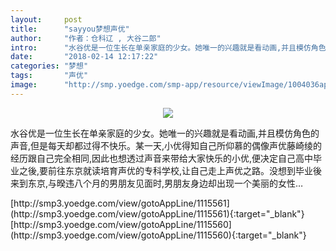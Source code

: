 ```yaml
---
layout:     post
title:      "sayyou梦想声优"
author:     "作者：仓科辽 , 大谷二郎"
intro:      "水谷优是一位生长在单亲家庭的少女。她唯一的兴趣就是看动画,并且模仿角色的声音,但是每天却都过得不快乐。某一天,小优得知自己所仰慕的偶像声优藤崎绫的经历跟自己完全相同,因此也想透过声音来带给大家快乐的小优,便决定自己高中毕业之後,要前往东京就读培育声优的专科学校,让自己走上声优之路。没想到毕业後来到东京,与暌违八个月的男朋友见面时,男朋友身边却出现一个美丽的女性…"
date:       "2018-02-14 12:17:22"
categories: "梦想"
tags:       "声优"
image:      "http://smp.yoedge.com/smp-app/resource/viewImage/1004036appline.png"
---
```

<div style="text-align: center">
<p><img src="http://smp.yoedge.com/smp-app/resource/viewImage/1004036appline.png"/></p>
</div>
<p class="post-meta">
<span>水谷优是一位生长在单亲家庭的少女。她唯一的兴趣就是看动画,并且模仿角色的声音,但是每天却都过得不快乐。某一天,小优得知自己所仰慕的偶像声优藤崎绫的经历跟自己完全相同,因此也想透过声音来带给大家快乐的小优,便决定自己高中毕业之後,要前往东京就读培育声优的专科学校,让自己走上声优之路。没想到毕业後来到东京,与暌违八个月的男朋友见面时,男朋友身边却出现一个美丽的女性…</span>
</p>
[http://smp3.yoedge.com/view/gotoAppLine/1115561](http://smp3.yoedge.com/view/gotoAppLine/1115561){:target="_blank"}
[http://smp3.yoedge.com/view/gotoAppLine/1115560](http://smp3.yoedge.com/view/gotoAppLine/1115560){:target="_blank"}



